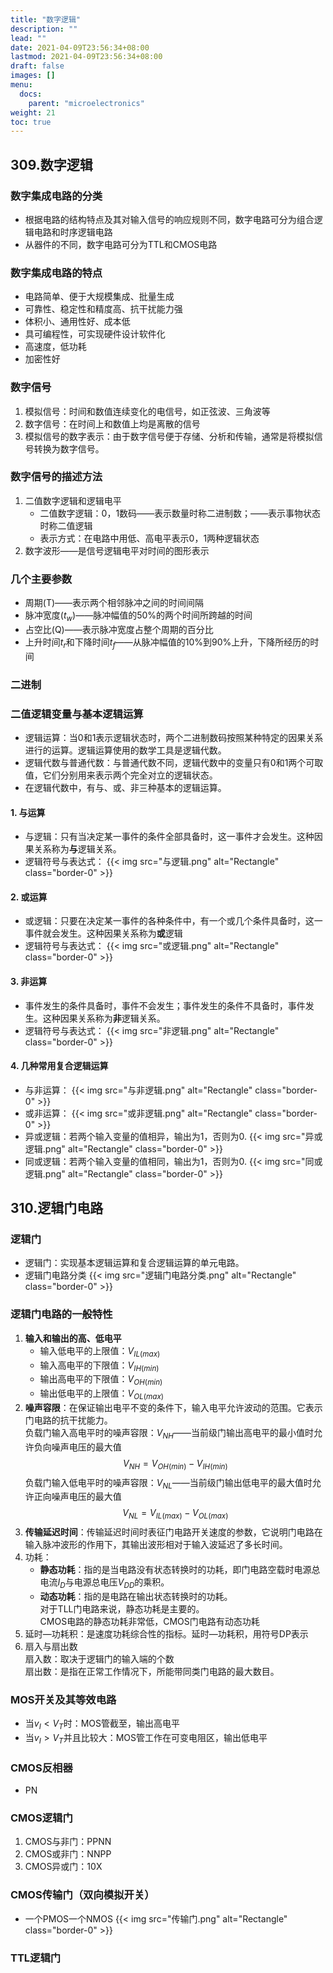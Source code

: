 ```yaml
---
title: "数字逻辑"
description: ""
lead: ""
date: 2021-04-09T23:56:34+08:00
lastmod: 2021-04-09T23:56:34+08:00
draft: false
images: []
menu: 
  docs:
    parent: "microelectronics"
weight: 21
toc: true
---
```


## 309.数字逻辑

### 数字集成电路的分类

+ 根据电路的结构特点及其对输入信号的响应规则不同，数字电路可分为组合逻辑电路和时序逻辑电路
+ 从器件的不同，数字电路可分为TTL和CMOS电路

### 数字集成电路的特点

+ 电路简单、便于大规模集成、批量生成
+ 可靠性、稳定性和精度高、抗干扰能力强
+ 体积小、通用性好、成本低
+ 具可编程性，可实现硬件设计软件化
+ 高速度，低功耗
+ 加密性好

### 数字信号

1. 模拟信号：时间和数值连续变化的电信号，如正弦波、三角波等
2. 数字信号：在时间上和数值上均是离散的信号
3. 模拟信号的数字表示：由于数字信号便于存储、分析和传输，通常是将模拟信号转换为数字信号。

### 数字信号的描述方法

1. 二值数字逻辑和逻辑电平
   - 二值数字逻辑：0，1数码——表示数量时称二进制数；——表示事物状态时称二值逻辑
   - 表示方式：在电路中用低、高电平表示0，1两种逻辑状态
2. 数字波形——是信号逻辑电平对时间的图形表示

### 几个主要参数

+ 周期(T)——表示两个相邻脉冲之间的时间间隔
+ 脉冲宽度($t_w$)——脉冲幅值的50%的两个时间所跨越的时间
+ 占空比(Q)——表示脉冲宽度占整个周期的百分比
+ 上升时间$t_r$和下降时间$t_f$——从脉冲幅值的10%到90%上升，下降所经历的时间

### 二进制

### 二值逻辑变量与基本逻辑运算

+ 逻辑运算：当0和1表示逻辑状态时，两个二进制数码按照某种特定的因果关系进行的运算。逻辑运算使用的数学工具是逻辑代数。
+ 逻辑代数与普通代数：与普通代数不同，逻辑代数中的变量只有0和1两个可取值，它们分别用来表示两个完全对立的逻辑状态。
+ 在逻辑代数中，有与、或、非三种基本的逻辑运算。

#### 1. 与运算

+ 与逻辑：只有当决定某一事件的条件全部具备时，这一事件才会发生。这种因果关系称为**与**逻辑关系。
+ 逻辑符号与表达式：
  {{< img src="与逻辑.png" alt="Rectangle" class="border-0" >}}

#### 2. 或运算

+ 或逻辑：只要在决定某一事件的各种条件中，有一个或几个条件具备时，这一事件就会发生。这种因果关系称为**或**逻辑
+ 逻辑符号与表达式：
  {{< img src="或逻辑.png" alt="Rectangle" class="border-0" >}}

#### 3. 非运算

+ 事件发生的条件具备时，事件不会发生；事件发生的条件不具备时，事件发生。这种因果关系称为**非**逻辑关系。
+ 逻辑符号与表达式：
  {{< img src="非逻辑.png" alt="Rectangle" class="border-0" >}}

#### 4. 几种常用复合逻辑运算

+ 与非运算：
  {{< img src="与非逻辑.png" alt="Rectangle" class="border-0" >}}
+ 或非运算：
  {{< img src="或非逻辑.png" alt="Rectangle" class="border-0" >}}
+ 异或逻辑：若两个输入变量的值相异，输出为1，否则为0.
  {{< img src="异或逻辑.png" alt="Rectangle" class="border-0" >}}
+ 同或逻辑：若两个输入变量的值相同，输出为1，否则为0.
  {{< img src="同或逻辑.png" alt="Rectangle" class="border-0" >}}

## 310.逻辑门电路

### 逻辑门

+ 逻辑门：实现基本逻辑运算和复合逻辑运算的单元电路。
+ 逻辑门电路分类
  {{< img src="逻辑门电路分类.png" alt="Rectangle" class="border-0" >}}

### 逻辑门电路的一般特性

1. **输入和输出的高、低电平**
   - 输入低电平的上限值：$V_{IL(max)}$
   - 输入高电平的下限值：$V_{IH(min)}$
   - 输出高电平的下限值：$V_{OH(min)}$
   - 输出低电平的上限值：$V_{OL(max)}$
2. **噪声容限**：在保证输出电平不变的条件下，输入电平允许波动的范围。它表示门电路的抗干扰能力。  
   负载门输入高电平时的噪声容限：$V_{NH}$——当前级门输出高电平的最小值时允许负向噪声电压的最大值
   $$
   V_{NH}=V_{OH(min)}-V_{IH(min)}
   $$
   负载门输入低电平时的噪声容限：$V_{NL}$——当前级门输出低电平的最大值时允许正向噪声电压的最大值
   $$
   V_{NL}=V_{IL(max)}-V_{OL(max)}
   $$
3. **传输延迟时间**：传输延迟时间时表征门电路开关速度的参数，它说明门电路在输入脉冲波形的作用下，其输出波形相对于输入波延迟了多长时间。
4. 功耗：
   - **静态功耗**：指的是当电路没有状态转换时的功耗，即门电路空载时电源总电流$I_D$与电源总电压$V_{DD}$的乘积。
   - **动态功耗**：指的是电路在输出状态转换时的功耗。  
     对于TLL门电路来说，静态功耗是主要的。  
     CMOS电路的静态功耗非常低，CMOS门电路有动态功耗
5. 延时—功耗积：是速度功耗综合性的指标。延时—功耗积，用符号DP表示
6. 扇入与扇出数  
   扇入数：取决于逻辑门的输入端的个数  
   扇出数：是指在正常工作情况下，所能带同类门电路的最大数目。

### MOS开关及其等效电路

+ 当$v_{I}<V_T$时：MOS管截至，输出高电平
+ 当$v_{I}>V_T$并且比较大：MOS管工作在可变电阻区，输出低电平

### CMOS反相器

+ PN

### CMOS逻辑门

1. CMOS与非门：PPNN
2. CMOS或非门：NNPP
3. CMOS异或门：10X

### CMOS传输门（双向模拟开关）

+ 一个PMOS一个NMOS
  {{< img src="传输门.png" alt="Rectangle" class="border-0" >}}

### TTL逻辑门
